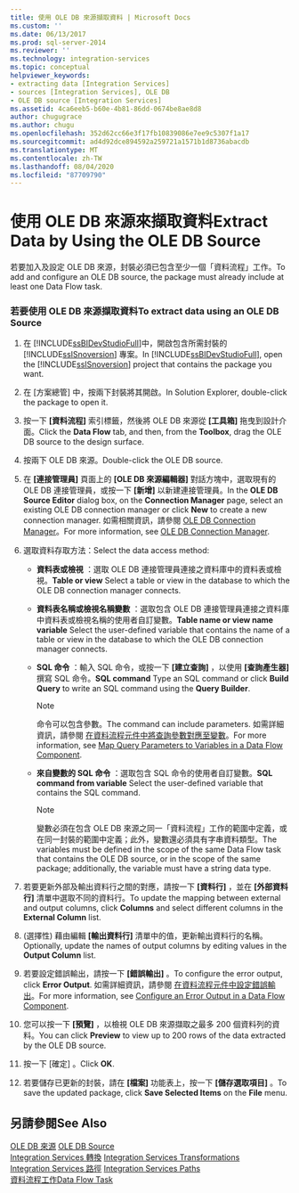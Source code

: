 ```yaml
---
title: 使用 OLE DB 來源擷取資料 | Microsoft Docs
ms.custom: ''
ms.date: 06/13/2017
ms.prod: sql-server-2014
ms.reviewer: ''
ms.technology: integration-services
ms.topic: conceptual
helpviewer_keywords:
- extracting data [Integration Services]
- sources [Integration Services], OLE DB
- OLE DB source [Integration Services]
ms.assetid: 4ca6eeb5-b60e-4b81-86dd-0674be8ae8d8
author: chugugrace
ms.author: chugu
ms.openlocfilehash: 352d62cc66e3f17fb10839086e7ee9c5307f1a17
ms.sourcegitcommit: ad4d92dce894592a259721a1571b1d8736abacdb
ms.translationtype: MT
ms.contentlocale: zh-TW
ms.lasthandoff: 08/04/2020
ms.locfileid: "87709790"
---
```

# <a name="extract-data-by-using-the-ole-db-source"></a><span data-ttu-id="8b9bc-102">使用 OLE DB 來源來擷取資料</span><span class="sxs-lookup"><span data-stu-id="8b9bc-102">Extract Data by Using the OLE DB Source</span></span>
  <span data-ttu-id="8b9bc-103">若要加入及設定 OLE DB 來源，封裝必須已包含至少一個「資料流程」工作。</span><span class="sxs-lookup"><span data-stu-id="8b9bc-103">To add and configure an OLE DB source, the package must already include at least one Data Flow task.</span></span>  
  
### <a name="to-extract-data-using-an-ole-db-source"></a><span data-ttu-id="8b9bc-104">若要使用 OLE DB 來源擷取資料</span><span class="sxs-lookup"><span data-stu-id="8b9bc-104">To extract data using an OLE DB Source</span></span>  
  
1.  <span data-ttu-id="8b9bc-105">在 [!INCLUDE[ssBIDevStudioFull](../../includes/ssbidevstudiofull-md.md)]中，開啟包含所需封裝的 [!INCLUDE[ssISnoversion](../../includes/ssisnoversion-md.md)] 專案。</span><span class="sxs-lookup"><span data-stu-id="8b9bc-105">In [!INCLUDE[ssBIDevStudioFull](../../includes/ssbidevstudiofull-md.md)], open the [!INCLUDE[ssISnoversion](../../includes/ssisnoversion-md.md)] project that contains the package you want.</span></span>  
  
2.  <span data-ttu-id="8b9bc-106">在 [方案總管] 中，按兩下封裝將其開啟。</span><span class="sxs-lookup"><span data-stu-id="8b9bc-106">In Solution Explorer, double-click the package to open it.</span></span>  
  
3.  <span data-ttu-id="8b9bc-107">按一下 **[資料流程]** 索引標籤，然後將 OLE DB 來源從 **[工具箱]** 拖曳到設計介面。</span><span class="sxs-lookup"><span data-stu-id="8b9bc-107">Click the **Data Flow** tab, and then, from the **Toolbox**, drag the OLE DB source to the design surface.</span></span>  
  
4.  <span data-ttu-id="8b9bc-108">按兩下 OLE DB 來源。</span><span class="sxs-lookup"><span data-stu-id="8b9bc-108">Double-click the OLE DB source.</span></span>  
  
5.  <span data-ttu-id="8b9bc-109">在 **[連接管理員]** 頁面上的 **[OLE DB 來源編輯器]** 對話方塊中，選取現有的 OLE DB 連接管理員，或按一下 **[新增]** 以新建連接管理員。</span><span class="sxs-lookup"><span data-stu-id="8b9bc-109">In the **OLE DB Source Editor** dialog box, on the **Connection Manager** page, select an existing OLE DB connection manager or click **New** to create a new connection manager.</span></span> <span data-ttu-id="8b9bc-110">如需相關資訊，請參閱 [OLE DB Connection Manager](../connection-manager/ole-db-connection-manager.md)。</span><span class="sxs-lookup"><span data-stu-id="8b9bc-110">For more information, see [OLE DB Connection Manager](../connection-manager/ole-db-connection-manager.md).</span></span>  
  
6.  <span data-ttu-id="8b9bc-111">選取資料存取方法：</span><span class="sxs-lookup"><span data-stu-id="8b9bc-111">Select the data access method:</span></span>  
  
    -   <span data-ttu-id="8b9bc-112">**資料表或檢視** ：選取 OLE DB 連接管理員連接之資料庫中的資料表或檢視。</span><span class="sxs-lookup"><span data-stu-id="8b9bc-112">**Table or view** Select a table or view in the database to which the OLE DB connection manager connects.</span></span>  
  
    -   <span data-ttu-id="8b9bc-113">**資料表名稱或檢視名稱變數** ：選取包含 OLE DB 連接管理員連接之資料庫中資料表或檢視名稱的使用者自訂變數。</span><span class="sxs-lookup"><span data-stu-id="8b9bc-113">**Table name or view name variable** Select the user-defined variable that contains the name of a table or view in the database to which the OLE DB connection manager connects.</span></span>  
  
    -   <span data-ttu-id="8b9bc-114">**SQL 命令** ：輸入 SQL 命令，或按一下 **[建立查詢]** ，以使用 **[查詢產生器]** 撰寫 SQL 命令。</span><span class="sxs-lookup"><span data-stu-id="8b9bc-114">**SQL command** Type an SQL command or click **Build Query** to write an SQL command using the **Query Builder**.</span></span>  
  
        > [!NOTE]  
        >  <span data-ttu-id="8b9bc-115">命令可以包含參數。</span><span class="sxs-lookup"><span data-stu-id="8b9bc-115">The command can include parameters.</span></span> <span data-ttu-id="8b9bc-116">如需詳細資訊，請參閱 [在資料流程元件中將查詢參數對應至變數](map-query-parameters-to-variables-in-a-data-flow-component.md)。</span><span class="sxs-lookup"><span data-stu-id="8b9bc-116">For more information, see [Map Query Parameters to Variables in a Data Flow Component](map-query-parameters-to-variables-in-a-data-flow-component.md).</span></span>  
  
    -   <span data-ttu-id="8b9bc-117">**來自變數的 SQL 命令** ：選取包含 SQL 命令的使用者自訂變數。</span><span class="sxs-lookup"><span data-stu-id="8b9bc-117">**SQL command from variable** Select the user-defined variable that contains the SQL command.</span></span>  
  
        > [!NOTE]  
        >  <span data-ttu-id="8b9bc-118">變數必須在包含 OLE DB 來源之同一「資料流程」工作的範圍中定義，或在同一封裝的範圍中定義；此外，變數還必須具有字串資料類型。</span><span class="sxs-lookup"><span data-stu-id="8b9bc-118">The variables must be defined in the scope of the same Data Flow task that contains the OLE DB source, or in the scope of the same package; additionally, the variable must have a string data type.</span></span>  
  
7.  <span data-ttu-id="8b9bc-119">若要更新外部及輸出資料行之間的對應，請按一下 **[資料行]** ，並在 **[外部資料行]** 清單中選取不同的資料行。</span><span class="sxs-lookup"><span data-stu-id="8b9bc-119">To update the mapping between external and output columns, click **Columns** and select different columns in the **External Column** list.</span></span>  
  
8.  <span data-ttu-id="8b9bc-120">(選擇性) 藉由編輯 **[輸出資料行]** 清單中的值，更新輸出資料行的名稱。</span><span class="sxs-lookup"><span data-stu-id="8b9bc-120">Optionally, update the names of output columns by editing values in the **Output Column** list.</span></span>  
  
9. <span data-ttu-id="8b9bc-121">若要設定錯誤輸出，請按一下 **[錯誤輸出]** 。</span><span class="sxs-lookup"><span data-stu-id="8b9bc-121">To configure the error output, click **Error Output**.</span></span> <span data-ttu-id="8b9bc-122">如需詳細資訊，請參閱 [在資料流程元件中設定錯誤輸出](../configure-an-error-output-in-a-data-flow-component.md)。</span><span class="sxs-lookup"><span data-stu-id="8b9bc-122">For more information, see [Configure an Error Output in a Data Flow Component](../configure-an-error-output-in-a-data-flow-component.md).</span></span>  
  
10. <span data-ttu-id="8b9bc-123">您可以按一下 **[預覽]** ，以檢視 OLE DB 來源擷取之最多 200 個資料列的資料。</span><span class="sxs-lookup"><span data-stu-id="8b9bc-123">You can click **Preview** to view up to 200 rows of the data extracted by the OLE DB source.</span></span>  
  
11. <span data-ttu-id="8b9bc-124">按一下 [確定]  。</span><span class="sxs-lookup"><span data-stu-id="8b9bc-124">Click **OK**.</span></span>  
  
12. <span data-ttu-id="8b9bc-125">若要儲存已更新的封裝，請在 **[檔案]** 功能表上，按一下 **[儲存選取項目]** 。</span><span class="sxs-lookup"><span data-stu-id="8b9bc-125">To save the updated package, click **Save Selected Items** on the **File** menu.</span></span>  
  
## <a name="see-also"></a><span data-ttu-id="8b9bc-126">另請參閱</span><span class="sxs-lookup"><span data-stu-id="8b9bc-126">See Also</span></span>  
 <span data-ttu-id="8b9bc-127">[OLE DB 來源](ole-db-source.md) </span><span class="sxs-lookup"><span data-stu-id="8b9bc-127">[OLE DB Source](ole-db-source.md) </span></span>  
 <span data-ttu-id="8b9bc-128">[Integration Services 轉換](transformations/integration-services-transformations.md) </span><span class="sxs-lookup"><span data-stu-id="8b9bc-128">[Integration Services Transformations](transformations/integration-services-transformations.md) </span></span>  
 <span data-ttu-id="8b9bc-129">[Integration Services 路徑](integration-services-paths.md) </span><span class="sxs-lookup"><span data-stu-id="8b9bc-129">[Integration Services Paths](integration-services-paths.md) </span></span>  
 [<span data-ttu-id="8b9bc-130">資料流程工作</span><span class="sxs-lookup"><span data-stu-id="8b9bc-130">Data Flow Task</span></span>](../control-flow/data-flow-task.md)  
  
  
